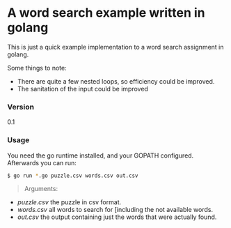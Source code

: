 # A word search example written in golang

This is just a quick example implementation to a word search assignment in golang.

Some things to note:
  - There are quite a few nested loops, so efficiency could be improved.
  - The sanitation of the input could be improved

### Version
0.1

### Usage
You need the go runtime installed, and your GOPATH configured. Afterwards you can run:
```sh
$ go run *.go puzzle.csv words.csv out.csv
```
>Arguments:
* _*puzzle.csv*_ the puzzle in csv format.
* _*words.csv*_ all words to search for [including the not available words.
* _*out.csv*_ the output containing just the words that were actually found.
